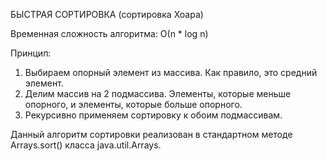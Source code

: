БЫСТРАЯ СОРТИРОВКА
(сортировка Хоара)

Временная cложность алгоритма: О(n * log n)

Принцип:

1. Выбираем опорный элемент из массива. Как правило, это средний элемент.
2. Делим массив на 2 подмассива. Элементы, которые меньше опорного, и элементы, которые больше опорного.
3. Рекурсивно применяем сортировку к обоим подмассивам.

Данный алгоритм сортировки реализован в стандартном методе Arrays.sort() класса java.util.Arrays.
